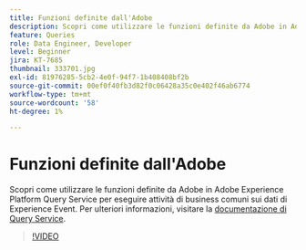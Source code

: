 ```yaml
---
title: Funzioni definite dall'Adobe
description: Scopri come utilizzare le funzioni definite da Adobe in Adobe Experience Platform Query Service per eseguire attività di business comuni sui dati di Experience Event.
feature: Queries
role: Data Engineer, Developer
level: Beginner
jira: KT-7685
thumbnail: 333701.jpg
exl-id: 81976285-5cb2-4e0f-94f7-1b408408bf2b
source-git-commit: 00ef0f40fb3d82f0c06428a35c0e402f46ab6774
workflow-type: tm+mt
source-wordcount: '58'
ht-degree: 1%

---
```


# Funzioni definite dall&#39;Adobe

Scopri come utilizzare le funzioni definite da Adobe in Adobe Experience Platform Query Service per eseguire attività di business comuni sui dati di Experience Event. Per ulteriori informazioni, visitare la [documentazione di Query Service](https://experienceleague.adobe.com/docs/experience-platform/query/home.html?lang=it).

>[!VIDEO](https://video.tv.adobe.com/v/333701?learn=on)
